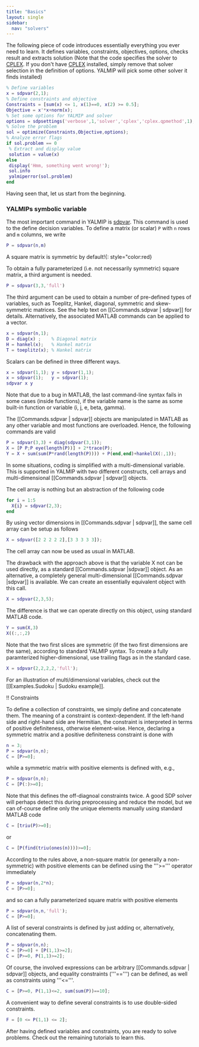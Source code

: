 ```yaml
---
title: "Basics"
layout: single
sidebar:
  nav: "solvers"
---
```


The following piece of code introduces essentially  everything you ever need to learn. It defines variables, constraints, objectives, options, checks result and extracts solution (Note that the code specifies the solver to [CPLEX](/solvers/cplex). If you don't have [CPLEX](/solvers/cplex) installed, simply remove that solver selection in the definition of options. YALMIP will pick some other solver it finds installed)

````matlab
% Define variables
x = sdpvar(2,1);
% Define constraints and objective
Constraints = [sum(x) <= 1, x(1)==0, x(2) >= 0.5];
Objective = x'*x+norm(x);
% Set some options for YALMIP and solver
options = sdpsettings('verbose',1,'solver','cplex','cplex.qpmethod',1);
% Solve the problem
sol = optimize(Constraints,Objective,options);
% Analyze error flags
if sol.problem == 0
 % Extract and display value
 solution = value(x)
else
 display('Hmm, something went wrong!');
 sol.info
 yalmiperror(sol.problem)
end
````

Having seen that, let us start from the beginning.

### YALMIPs symbolic variable
The most important command in YALMIP is [sdpvar](/commands/sdpvar). This command is used to the define decision variables. To define a matrix (or scalar) `P` with `n` rows and `m` columns, we write

````matlab
P = sdpvar(n,m)
````

A square matrix is symmetric by default!{: style="color:red}

To obtain a fully parameterized (i.e. not necessarily symmetric) square matrix, a third argument is needed.

````matlab
P = sdpvar(3,3,'full')
```` 

The third argument can be used to obtain a number of pre-defined types of variables, such as Toeplitz, Hankel, diagonal, symmetric and skew-symmetric matrices. See the help text on [[Commands.sdpvar | sdpvar]] for details. Alternatively, the associated MATLAB commands can be applied to a vector.

````matlab
x = sdpvar(n,1);
D = diag(x) ;    % Diagonal matrix
H = hankel(x);   % Hankel matrix
T = toeplitz(x); % Hankel matrix
```` 

Scalars can be defined in three different ways.

````matlab
x = sdpvar(1,1); y = sdpvar(1,1);
x = sdpvar(1);   y = sdpvar(1);
sdpvar x y
```` 

Note that due to a bug in MATLAB, the last command-line syntax fails in some cases (inside functions), if the variable name is the same as some built-in function or variable (i, j, e, beta, gamma).

The [[Commands.sdpvar | sdpvar]] objects are manipulated in MATLAB as any other variable and most functions are overloaded. Hence, the following commands are valid

````matlab
P = sdpvar(3,3) + diag(sdpvar(3,1));
X = [P P;P eye(length(P))] + 2*trace(P);
Y = X + sum(sum(P*rand(length(P)))) + P(end,end)+hankel(X(:,1));
```` 

In some situations, coding is simplified with a multi-dimensional variable. This is supported in YALMIP with two different constructs, cell arrays and multi-dimensional [[Commands.sdpvar  | sdpvar]] objects.

The cell array is nothing but an abstraction of the following code

````matlab
for i = 1:5
  X{i} = sdpvar(2,3);
end
````

By using vector dimensions in [[Commands.sdpvar | sdpvar]], the same cell array can be setup as follows

````matlab
X = sdpvar([2 2 2 2 2],[3 3 3 3 3]);
````

The cell array can now be used as usual in MATLAB.

The drawback with the approach above is that the variable X not can be used directly, as a standard [[Commands.sdpvar |sdpvar]] object. As an alternative, a completely general multi-dimensional [[Commands.sdpvar |sdpvar]] is available. We can create an essentially equivalent object with this call. 

````matlab
X = sdpvar(2,3,5);
````

The difference is that we can operate directly on this object, using standard MATLAB code.

````matlab
Y = sum(X,3)
X((:,:,2)
````

Note that the two first slices are symmetric (if the two first dimensions are the same), according to standard YALMIP syntax. To create a fully paramterized higher-dimensional, use trailing flags as in the standard case.

````matlab
X = sdpvar(2,2,2,2,'full');
````

For an illustration of multi/dimensional variables, check out the [[Examples.Sudoku | Sudoku example]].


!! Constraints

To define a collection of constraints, we simply define and concatenate them. The meaning of a constraint is context-dependent. If the left-hand side and right-hand side are Hermitian, the constraint is interpreted in terms of positive definiteness, otherwise element-wise. Hence, declaring a symmetric matrix and a positive definiteness constraint is done with

````matlab
n = 3;
P = sdpvar(n,n);
C = [P>=0];
```` 

while a symmetric matrix with positive elements is defined with, e.g.,

````matlab
P = sdpvar(n,n);
C = [P(:)>=0];
```` 
Note that this defines the off-diagnoal constraints twice. A good SDP solver will perhaps detect this during preprocessing and reduce the model, but we can of-course define only the unique elements manually using standard MATLAB code

````matlab
C = [triu(P)>=0];
```` 
or

````matlab
C = [P(find(triu(ones(n))))>=0];
```` 

According to the rules above, a non-square matrix (or generally a non-symmetric) with positive elements can be defined using the '''>=''' operator immediately

````matlab
P = sdpvar(n,2*n);
C = [P>=0];
```` 

and so can a fully parameterized square matrix with positive elements

````matlab
P = sdpvar(n,n,'full');
C = [P>=0];
```` 

A list of several constraints is defined by just adding or, alternatively, concatenating them.

````matlab
P = sdpvar(n,n);
C = [P>=0] + [P(1,1)>=2];
C = [P>=0, P(1,1)>=2];
```` 

Of course, the involved expressions can be arbitrary [[Commands.sdpvar | sdpvar]] objects, and equality constraints ('''==''') can be defined, as well as constraints using '''<='''.

````matlab
C = [P>=0, P(1,1)<=2, sum(sum(P))==10];
```` 

A convenient way to define several constraints is to use double-sided constraints.

````matlab
F = [0 <= P(1,1) <= 2];
```` 

After having defined variables and constraints, you are ready to solve problems. Check out the remaining tutorials to learn this.
